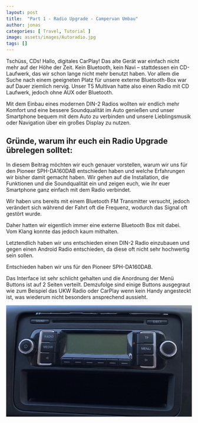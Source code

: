 ```yaml
---
layout: post
title:  "Part 1 - Radio Upgrade - Campervan Umbau"
author: jonas
categories: [ Travel, Tutorial ]
image: assets/images/Autoradio.jpg
tags: []
---
```


Tschüss, CDs! Hallo, digitales CarPlay! Das alte Gerät war einfach nicht mehr auf der Höhe der Zeit. Kein Bluetooth, kein Navi – stattdessen ein CD-Laufwerk, das wir schon lange nicht mehr benutzt haben. Vor allem die Suche nach einem geeigneten Platz für unsere externe Bluetooth-Box war auf Dauer ziemlich nervig. Unser T5 Multivan hatte also einen Radio mit CD Laufwerk, jedoch ohne AUX oder Bluetooth. 

Mit dem Einbau eines modernen DIN-2 Radios wollten wir endlich mehr Komfort und eine bessere Soundqualität im Auto genießen und unser Smartphone bequem mit dem Auto zu verbinden und unsere Lieblingsmusik oder Navigation über ein großes Display zu nutzen.

## Gründe, warum ihr euch ein Radio Upgrade übrelegen solltet: 

In diesem Beitrag möchten wir euch genauer vorstellen, warum wir uns für den Pioneer SPH-DA160DAB entschieden haben und welche Erfahrungen wir bisher damit gemacht haben. Wir gehen auf die Installation, die Funktionen und die Soundqualität ein und zeigen euch, wie ihr euer Smartphone ganz einfach mit dem Radio verbindet.

Wir haben uns bereits mit einem Bluetooth FM Transmitter versucht, jedoch verändert sich während der Fahrt oft die Frequenz, wodurch das Signal oft gestört wurde.

Daher hatten wir eigentlich immer eine externe Bluetooth Box mit dabei. Vom Klang konnte das jedoch kaum mithalten.

Letztendlich haben wir uns entschieden einen DIN-2 Radio einzubauen und gegen einen Android Radio entschieden, da diese oft nicht sehr hochwertig sein sollen. 

Entschieden haben wir uns für den Pioneer SPH-DA160DAB.

Das Interface ist sehr schlicht gehalten und die Anordnung der Menü Buttons ist auf 2 Seiten verteilt. Demzufolge sind einige Buttons ausgegraut wie zum Beispiel das UKW Radio oder CarPlay wenn kein Handy angesteckt ist, was wiederum nicht besonders ansprechend aussieht.

![This is an Image](/assets/images/Autoradio.jpg)
